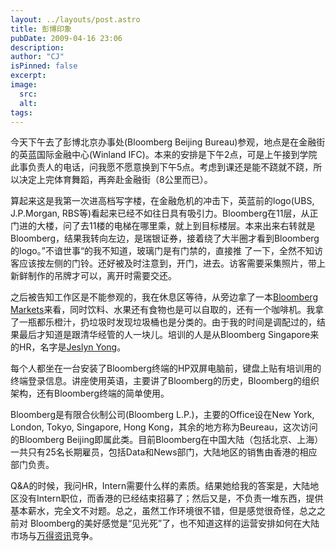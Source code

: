 ```yaml
---
layout: ../layouts/post.astro
title: 彭博印象
pubDate: 2009-04-16 23:06
description: 
author: "CJ"
isPinned: false
excerpt: 
image:
  src:
  alt:
tags: 
---
```

今天下午去了彭博北京办事处(Bloomberg Beijing Bureau)参观，地点是在金融街的英蓝国际金融中心(Winland IFC)。本来的安排是下午2点，可是上午接到学院此事负责人的电话，问我愿不愿意换到下午5点。考虑到课还是能不跷就不跷，所以决定上完体育舞蹈，再奔赴金融街（8公里而已）。

算起来这是我第一次进高档写字楼，在金融危机的冲击下，英蓝前的logo(UBS, J.P.Morgan, RBS等)看起来已经不如往日具有吸引力。Bloomberg在11层，从正门进的大楼，问了去11楼的电梯在哪里乘，就上到目标楼层。本来出来右转就是 Bloomberg，结果我转向左边，是瑞银证券，接着绕了大半圈才看到Bloomberg的logo。”不谙世事“的我不知道，玻璃门是有门禁的，直接推 了一下，全然不知访客应该按左侧的门铃。还好被及时注意到，开门，进去。访客需要采集照片，带上新鲜制作的吊牌才可以，离开时需要交还。

之后被告知工作区是不能参观的，我在休息区等待，从旁边拿了一本<a href="http://en.wikipedia.org/wiki/Bloomberg_Markets">Bloomberg Markets</a>来看，同时饮料、水果还有食物也是可以自取的，还有一个咖啡机。我拿了一瓶都乐橙汁，扔垃圾时发现垃圾桶也是分类的。由于我的时间是调配过的，结果最后才知道是跟清华经管的人一块儿。培训的人是从Bloomberg Singapore来的HR，名字是<a href="https://www.linkedin.com/in/jeslyn-yong-9aa0264a/">Jeslyn Yong</a>。

每个人都坐在一台安装了Bloomberg终端的HP双屏电脑前，键盘上贴有培训用的终端登录信息。讲座使用英语，主要讲了Bloomberg的历史，Bloomberg的组织架构，还有Bloomberg终端的简单使用。

Bloomberg是有限合伙制公司(Bloomberg L.P.)，主要的Office设在New York, London, Tokyo, Singapore, Hong Kong，其余的地方称为Beureau，这次访问的Bloomberg Beijing即属此类。目前Bloomberg在中国大陆（包括北京、上海）一共只有25名长期雇员，包括Data和News部门，大陆地区的销售由香港的相应部门负责。

Q&amp;A的时候，我问HR，Intern需要什么样的素质。结果她给我的答案是，大陆地区没有Intern职位，而香港的已经结束招募了；然后又是，不负责一堆东西，提供基本薪水，完全文不对题。总之，虽然工作环境很不错，但是感觉很奇怪，总之之前对 Bloomberg的美好感觉是“见光死”了，也不知道这样的运营安排如何在大陆市场与<a href="http://www.wind.com.cn/">万得资讯</a>竞争。
